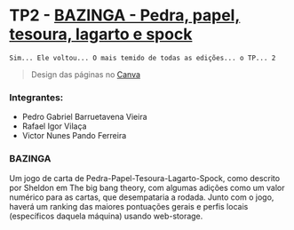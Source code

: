 
#  TP2 - [BAZINGA - Pedra, papel, tesoura, lagarto e spock](https://pbarruetavena.github.io/bazinga/)

    Sim... Ele voltou... O mais temido de todas as edições... o TP... 2

> Design das páginas no [Canva](https://www.canva.com/design/DAFPyIK50mc/21EAfrwLht7f9bdi1f4GVg/edit?utm_content=DAFPyIK50mc&utm_campaign=designshare&utm_medium=link2&utm_source=sharebutton)

### Integrantes:
* Pedro Gabriel Barruetavena Vieira
* Rafael Igor Vilaça
* Victor Nunes Pando Ferreira

### BAZINGA

Um jogo de carta de Pedra-Papel-Tesoura-Lagarto-Spock, como descrito por Sheldon em The big bang theory, com algumas adições como um valor numérico para as cartas, que desempataria a rodada. Junto com o jogo, haverá um ranking das maiores pontuações gerais e perfis locais (específicos daquela máquina) usando web-storage.


